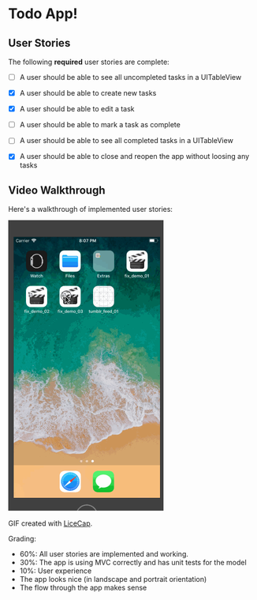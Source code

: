 # Todo App!

## User Stories

The following **required** user stories are complete:



- [ ] A user should be able to see all uncompleted tasks in a UITableView
- [x] A user should be able to create new tasks
- [x] A user should be able to edit a task
- [ ] A user should be able to mark a task as complete
- [ ] A user should be able to see all completed tasks in a UITableView
- [x] A user should be able to close and reopen the app without loosing any tasks



## Video Walkthrough

Here's a walkthrough of implemented user stories:

<img src='https://github.com/paulpowang/codepath_week1_fix_demo03/blob/master/fix_demo_02.gif' title='Video Walkthrough' width='' alt='Video Walkthrough' />

GIF created with [LiceCap](http://www.cockos.com/licecap/).


Grading:
- 60%: All user stories are implemented and working.
- 30%: The app is using MVC correctly and has unit tests for the model
- 10%: User experience
- The app looks nice (in landscape and portrait orientation)
- The flow through the app makes sense
